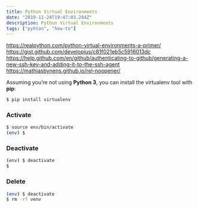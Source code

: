 ```yaml
---
title: Python Virtual Environments
date: "2019-11-24T19:47:03.284Z"
description: Python Virtual Environments
tags: ["pyhton", "how-to"]
---
```

https://realpython.com/python-virtual-environments-a-primer/
https://gist.github.com/developius/c81f021eb5c5916013dc
https://help.github.com/en/github/authenticating-to-github/generating-a-new-ssh-key-and-adding-it-to-the-ssh-agent
https://mathiasbynens.github.io/rel-noopener/

Assuming you’re not using **Python 3**, you can install the virtualenv tool with **pip**:

```bash
$ pip install virtualenv
```

### Activate
```bash
$ source env/bin/activate
(env) $
```

### Deactivate
```bash
(env) $ deactivate
$
```


### Delete
```bash
(env) $ deactivate
$ rm -rf venv
```